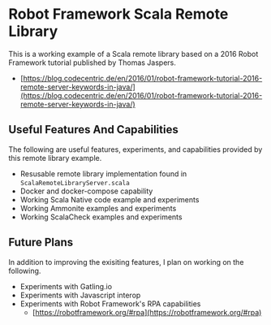 # Robot Framework Scala Remote Library

This is a working example of a Scala remote library based on a 2016 Robot Framework tutorial published by Thomas Jaspers.

- [https://blog.codecentric.de/en/2016/01/robot-framework-tutorial-2016-remote-server-keywords-in-java/](https://blog.codecentric.de/en/2016/01/robot-framework-tutorial-2016-remote-server-keywords-in-java/)

## Useful Features And Capabilities

The following are useful features, experiments, and capabilities provided by this remote library example.
- Resusable remote library implementation found in `ScalaRemoteLibraryServer.scala`
- Docker and docker-compose capability
- Working Scala Native code example and experiments
- Working Ammonite examples and experiments
- Working ScalaCheck examples and experiments

## Future Plans

In addition to improving the exisiting features, I plan on working on the following.
- Experiments with Gatling.io
- Experiments with Javascript interop
- Experiments with Robot Framework's RPA capabilities
  - [https://robotframework.org/#rpa](https://robotframework.org/#rpa)
